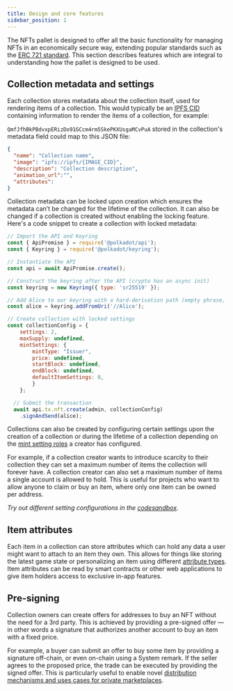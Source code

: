 ```yaml
---
title: Design and core features
sidebar_position: 1
---
```


The NFTs pallet is designed to offer all the basic functionality for managing NFTs in an economically secure way, extending popular standards such as the [ERC 721 standard](https://eips.ethereum.org/EIPS/eip-721).
This section describes features which are integral to understanding how the pallet is designed to be used.

## Collection metadata and settings

Each collection stores metadata about the collection itself, used for rendering items of a collection. This would typically be an [IPFS CID](https://docs.ipfs.tech/concepts/content-addressing/) containing information to render the items of a collection, for example:

`QmfJfhBkPBdvxpERizDo91GCcm4rm5SkePKXUsgaMCvPuA` stored in the collection's metadata field could map to this JSON file:

```json
{
  "name": "Collection name",
  "image": "ipfs://ipfs/{IMAGE_CID}",
  "description": "Collection description",
  "animation_url":"",
  "attributes": 
}   
```

Collection metadata can be locked upon creation which ensures the metadata can’t be changed for the lifetime of the collection.
It can also be changed if a collection is created without enabling the locking feature. Here's a code snippet to create a collection with locked metadata:

```js
// Import the API and Keyring
const { ApiPromise } = require('@polkadot/api');
const { Keyring } = require('@polkadot/keyring');

// Instantiate the API
const api = await ApiPromise.create();

// Construct the keyring after the API (crypto has an async init)
const keyring = new Keyring({ type: 'sr25519' });

// Add Alice to our keyring with a hard-derivation path (empty phrase, so uses dev)
const alice = keyring.addFromUri('//Alice');

// Create collection with locked settings
const collectionConfig = {
    settings: 2,
    maxSupply: undefined,
    mintSettings: {
        mintType: "Issuer",
        price: undefined,
        startBlock: undefined,
        endBlock: undefined,
        defaultItemSettings: 0,
        }
    };      

  // Submit the transaction
  await api.tx.nft.create(admin, collectionConfig)
    .signAndSend(alice);
```

Collections can also be created by configuring certain settings upon the creation of a collection or during the lifetime of a collection depending on the [mint setting roles](./settings-and-roles.md) a creator has configured. 

For example, if a collection creator wants to introduce scarcity to their collection they can set a maximum number of items the collection will forever have.
A collection creator can also set a maximum number of items a single account is allowed to hold. 
This is useful for projects who want to allow anyone to claim or buy an item, where only one item can be owned per address.

*Try out different setting configurations in the [codesandbox](../guides/codesandbox.mdx).*

## Item attributes 

Each item in a collection can store attributes which can hold any data a user might want to attach to an item they own. 
This allows for things like storing the latest game state or personalizing an item using different [attribute types](attribute-types.md).
Item attributes can be read by smart contracts or other web applications to give item holders access to exclusive in-app features.

## Pre-signing

Collection owners can create offers for addresses to buy an NFT without the need for a 3rd party. 
This is achieved by providing a pre-signed offer &mdash; in other words a signature that authorizes another account to buy an item with a fixed price.

For example, a buyer can submit an offer to buy some item by providing a signature off-chain, or even on-chain using a System remark. If the seller agrees to the proposed price, the trade can be executed by providing the signed offer.
This is particularly useful to enable novel [distribution mechanisms and uses cases for private marketplaces](distribution-and-marketplaces.md).
